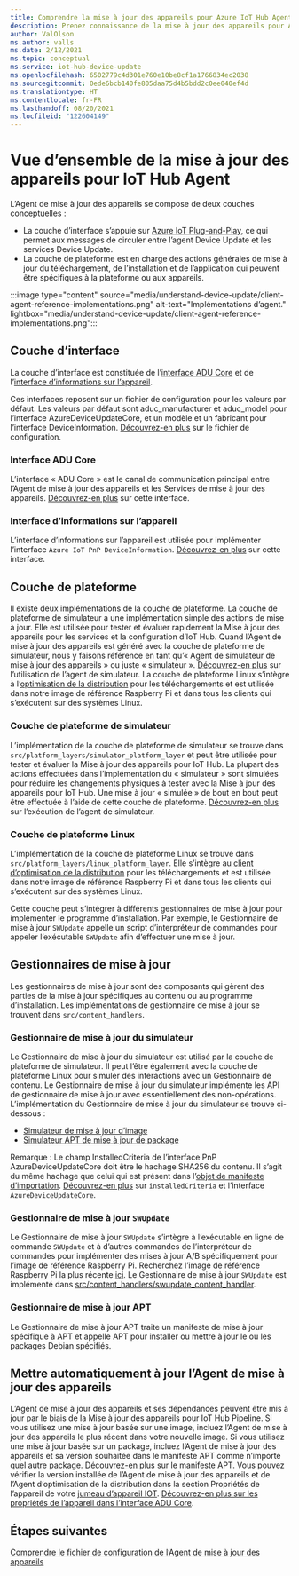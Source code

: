 ```yaml
---
title: Comprendre la mise à jour des appareils pour Azure IoT Hub Agent | Microsoft Docs
description: Prenez connaissance de la mise à jour des appareils pour Azure IoT Hub Agent.
author: ValOlson
ms.author: valls
ms.date: 2/12/2021
ms.topic: conceptual
ms.service: iot-hub-device-update
ms.openlocfilehash: 6502779c4d301e760e10be8cf1a1766834ec2038
ms.sourcegitcommit: 0ede6bcb140fe805daa75d4b5bdd2c0ee040ef4d
ms.translationtype: HT
ms.contentlocale: fr-FR
ms.lasthandoff: 08/20/2021
ms.locfileid: "122604149"
---
```

# <a name="device-update-for-iot-hub-agent-overview"></a>Vue d’ensemble de la mise à jour des appareils pour IoT Hub Agent

L’Agent de mise à jour des appareils se compose de deux couches conceptuelles :

* La couche d’interface s’appuie sur [Azure IoT Plug-and-Play](../iot-develop/overview-iot-plug-and-play.md), ce qui permet aux messages de circuler entre l’agent Device Update et les services Device Update.
* La couche de plateforme est en charge des actions générales de mise à jour du téléchargement, de l’installation et de l’application qui peuvent être spécifiques à la plateforme ou aux appareils.

:::image type="content" source="media/understand-device-update/client-agent-reference-implementations.png" alt-text="Implémentations d’agent." lightbox="media/understand-device-update/client-agent-reference-implementations.png":::

## <a name="the-interface-layer"></a>Couche d’interface

La couche d’interface est constituée de l’[interface ADU Core](https://github.com/Azure/iot-hub-device-update/tree/main/src/agent/adu_core_interface) et de l’[interface d’informations sur l’appareil](https://github.com/Azure/iot-hub-device-update/tree/main/src/agent/device_info_interface).

Ces interfaces reposent sur un fichier de configuration pour les valeurs par défaut. Les valeurs par défaut sont aduc_manufacturer et aduc_model pour l’interface AzureDeviceUpdateCore, et un modèle et un fabricant pour l’interface DeviceInformation. [Découvrez-en plus](device-update-configuration-file.md) sur le fichier de configuration.

### <a name="adu-core-interface"></a>Interface ADU Core

L’interface « ADU Core » est le canal de communication principal entre l’Agent de mise à jour des appareils et les Services de mise à jour des appareils. [Découvrez-en plus](device-update-plug-and-play.md#adu-core-interface) sur cette interface.

### <a name="device-information-interface"></a>Interface d’informations sur l’appareil

L’interface d’informations sur l’appareil est utilisée pour implémenter l’interface `Azure IoT PnP DeviceInformation`. [Découvrez-en plus](device-update-plug-and-play.md#device-information-interface) sur cette interface.

## <a name="the-platform-layer"></a>Couche de plateforme

Il existe deux implémentations de la couche de plateforme. La couche de plateforme de simulateur a une implémentation simple des actions de mise à jour. Elle est utilisée pour tester et évaluer rapidement la Mise à jour des appareils pour les services et la configuration d’IoT Hub. Quand l’Agent de mise à jour des appareils est généré avec la couche de plateforme de simulateur, nous y faisons référence en tant qu’« Agent de simulateur de mise à jour des appareils » ou juste « simulateur ». [Découvrez-en plus](https://github.com/Azure/iot-hub-device-update/blob/main/docs/agent-reference/how-to-run-agent.md) sur l’utilisation de l’agent de simulateur. La couche de plateforme Linux s’intègre à l’[optimisation de la distribution](https://github.com/microsoft/do-client) pour les téléchargements et est utilisée dans notre image de référence Raspberry Pi et dans tous les clients qui s’exécutent sur des systèmes Linux.

### <a name="simulator-platform-layer"></a>Couche de plateforme de simulateur

L’implémentation de la couche de plateforme de simulateur se trouve dans `src/platform_layers/simulator_platform_layer` et peut être utilisée pour tester et évaluer la Mise à jour des appareils pour IoT Hub.  La plupart des actions effectuées dans l’implémentation du « simulateur » sont simulées pour réduire les changements physiques à tester avec la Mise à jour des appareils pour IoT Hub.  Une mise à jour « simulée » de bout en bout peut être effectuée à l’aide de cette couche de plateforme. [Découvrez-en plus](https://github.com/Azure/iot-hub-device-update/blob/main/docs/agent-reference/how-to-run-agent.md) sur l’exécution de l’agent de simulateur.

### <a name="linux-platform-layer"></a>Couche de plateforme Linux

L’implémentation de la couche de plateforme Linux se trouve dans `src/platform_layers/linux_platform_layer`. Elle s’intègre au [client d’optimisation de la distribution](https://github.com/microsoft/do-client/releases) pour les téléchargements et est utilisée dans notre image de référence Raspberry Pi et dans tous les clients qui s’exécutent sur des systèmes Linux.

Cette couche peut s’intégrer à différents gestionnaires de mise à jour pour implémenter le programme d’installation. Par exemple, le Gestionnaire de mise à jour `SWUpdate` appelle un script d’interpréteur de commandes pour appeler l’exécutable `SWUpdate` afin d’effectuer une mise à jour.

## <a name="update-handlers"></a>Gestionnaires de mise à jour

Les gestionnaires de mise à jour sont des composants qui gèrent des parties de la mise à jour spécifiques au contenu ou au programme d’installation. Les implémentations de gestionnaire de mise à jour se trouvent dans `src/content_handlers`.

### <a name="simulator-update-handler"></a>Gestionnaire de mise à jour du simulateur

Le Gestionnaire de mise à jour du simulateur est utilisé par la couche de plateforme de simulateur. Il peut l’être également avec la couche de plateforme Linux pour simuler des interactions avec un Gestionnaire de contenu. Le Gestionnaire de mise à jour du simulateur implémente les API de gestionnaire de mise à jour avec essentiellement des non-opérations. L’implémentation du Gestionnaire de mise à jour du simulateur se trouve ci-dessous :
* [Simulateur de mise à jour d’image](https://github.com/Azure/iot-hub-device-update/blob/main/src/content_handlers/swupdate_handler/inc/aduc/swupdate_simulator_handler.hpp)
* [Simulateur APT de mise à jour de package](https://github.com/Azure/iot-hub-device-update/blob/main/src/content_handlers/apt_handler/inc/aduc/apt_simulator_handler.hpp)

Remarque : Le champ InstalledCriteria de l’interface PnP AzureDeviceUpdateCore doit être le hachage SHA256 du contenu. Il s’agit du même hachage que celui qui est présent dans l’[objet de manifeste d’importation](import-update.md#create-a-device-update-import-manifest). [Découvrez-en plus](device-update-plug-and-play.md) sur `installedCriteria` et l’interface `AzureDeviceUpdateCore`.

### <a name="swupdate-update-handler"></a>Gestionnaire de mise à jour `SWUpdate`

Le Gestionnaire de mise à jour `SWUpdate` s’intègre à l’exécutable en ligne de commande `SWUpdate` et à d’autres commandes de l’interpréteur de commandes pour implémenter des mises à jour A/B spécifiquement pour l’image de référence Raspberry Pi. Recherchez l’image de référence Raspberry Pi la plus récente [ici](https://github.com/Azure/iot-hub-device-update/releases). Le Gestionnaire de mise à jour `SWUpdate` est implémenté dans [src/content_handlers/swupdate_content_handler](https://github.com/Azure/iot-hub-device-update/tree/main/src/content_handlers/swupdate_handler).

### <a name="apt-update-handler"></a>Gestionnaire de mise à jour APT

Le Gestionnaire de mise à jour APT traite un manifeste de mise à jour spécifique à APT et appelle APT pour installer ou mettre à jour le ou les packages Debian spécifiés.

## <a name="self-update-device-update-agent"></a>Mettre automatiquement à jour l’Agent de mise à jour des appareils

L’Agent de mise à jour des appareils et ses dépendances peuvent être mis à jour par le biais de la Mise à jour des appareils pour IoT Hub Pipeline. Si vous utilisez une mise à jour basée sur une image, incluez l’Agent de mise à jour des appareils le plus récent dans votre nouvelle image. Si vous utilisez une mise à jour basée sur un package, incluez l’Agent de mise à jour des appareils et sa version souhaitée dans le manifeste APT comme n’importe quel autre package. [Découvrez-en plus](device-update-apt-manifest.md) sur le manifeste APT. Vous pouvez vérifier la version installée de l’Agent de mise à jour des appareils et de l’Agent d’optimisation de la distribution dans la section Propriétés de l’appareil de votre [jumeau d’appareil IOT](../iot-hub/iot-hub-devguide-device-twins.md). [Découvrez-en plus sur les propriétés de l’appareil dans l’interface ADU Core](device-update-plug-and-play.md#device-properties).

## <a name="next-steps"></a>Étapes suivantes
[Comprendre le fichier de configuration de l’Agent de mise à jour des appareils](device-update-configuration-file.md)